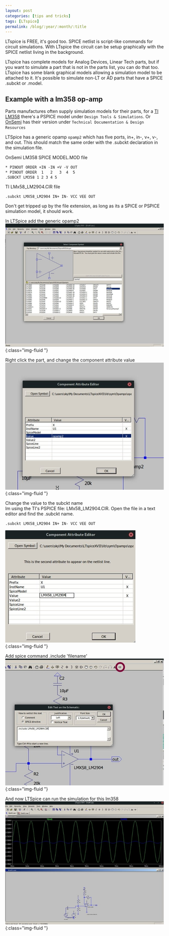 ```yaml
---
layout: post
categories: [tips and tricks]
tags: [LTspice]
permalink: /blog/:year/:month/:title
---
```


LTspice is FREE, it's good too. SPICE netlist is script-like commands for circuit simulations. With LTspice the circuit can be setup graphically with the SPICE netlist living in the background.

LTspice has complete models for Analog Devices, Linear Tech parts, but if you want to simulate a part that is not in the parts list, you can do that too. LTspice has some blank graphical models allowing a simulation model to be attached to it. It's possible to simulate non-LT or AD parts that have a SPICE .subckt or .model.

## Example with a lm358 op-amp
Parts manufactures often supply simulation models for their parts, for a [TI LM358](https://www.ti.com/product/LM358/toolssoftware) there's a PSPICE model under `Design Tools & Simulations`. Or [OnSemi](https://www.onsemi.com/products/amplifiers-comparators/operational-amplifiers-op-amps/lm358) has their version under `Technical Documentation & Design Resources`

LTSpice has a generic opamp `opamp2` which has five ports, in+, in-, v+, v-, and out. This should match the same order with the .subckt declaration in the simulation file.

OnSemi LM358 SPICE MODEL.MOD file
```
* PINOUT ORDER +IN -IN +V -V OUT
* PINOUT ORDER  1   2   3  4  5
.SUBCKT LM358 1 2 3 4 5
```
TI LMx58_LM2904.CIR file
```
.subckt LMX58_LM2904 IN+ IN- VCC VEE OUT
```
Don't get tripped up by the file extension, as long as its a SPICE or PSPICE simulation model, it should work.

In LTSpice add the generic opamp2  
![generic opamp2 in ltspice](/images/blog/ltspice/opamp2.jpg){:class="img-fluid "}  

Right click the part, and change the component attribute value  
![part attribute](/images/blog/ltspice/opamp2-attribute.jpg){:class="img-fluid "}  

Change the value to the subckt name  
Im using the TI's PSPICE file: LMx58_LM2904.CIR. Open the file in a text editor and find the .subckt name.  
```
.subckt LMX58_LM2904 IN+ IN- VCC VEE OUT
```
![edited part attribute](/images/blog/ltspice/opamp2-attribute-change.jpg){:class="img-fluid "}  

Add spice command .include 'filename'  
![include command](/images/blog/ltspice/command-include.jpg){:class="img-fluid "}

And now LTSpice can run the simulation for this lm358  
![image of simulation running](/images/blog/ltspice/final-run.jpg){:class="img-fluid "}
